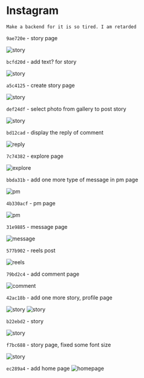 # Instagram

```
Make a backend for it is so tired. I am retarded
```

`9ae720e` - story page

![story](./update/9ae720e.gif)

`bcfd20d` - add text? for story

![story](./update/bcfd20d.png)

`a5c4125` - create story page

![story](./update/a5c4125.gif)

`def24df` - select photo from gallery to post story

![story](./update/def24df.png)

`bd12cad` - display the reply of comment

![reply](./update/bd12cad.png)

`7c74382` - explore page

![explore](./update/7c74382.png)

`bbda31b` - add one more type of message in pm page

![pm](./update/bbda31b.png)

`4b330acf` - pm page

![pm](./update/4b330acf.gif)

`31e9885` - message page

![message](./update/31e9885.png)

`577b902` - reels post

![reels](./update/577b902.gif)

`79bd2c4` - add comment page

![comment](./update/79bd2c4.png)

`42ac18b` - add one more story, profile page

![story](./update/42ac18b_1.png)
![story](./update/42ac18b_2.png)

`b22ebd2` - story

![story](./update/b22ebd2.gif)

`f7bc688` - story page, fixed some font size

![story](./update/f7bc688.png)

`ec289a4` - add home page
![homepage](./update/ec289a4.png)